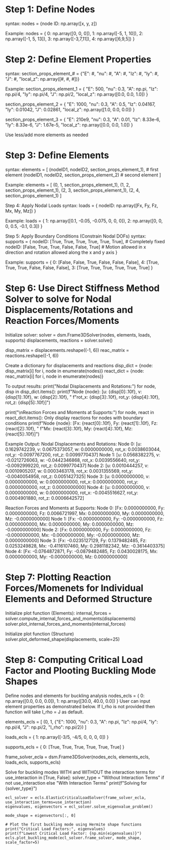 # Step 1: Define Nodes
syntax: 
nodes = {node ID: np.array([x, y, z])

Example:
nodes = {
    0: np.array([0, 0, 0]),
    1: np.array([-5, 1, 10]),
    2: np.array([-1, 5, 13]),
    3: np.array([-3,7,11]),
    4: np.array([6,9,5])
}

# Step 2: Define Element Properties
syntax: 
section_props_element_# = {"E": #, "nu": #, "A": #, "Iz": #, "Iy": #, "J": #, "local_z": np.array([#, #, #])}

Example:
section_props_element_1 = {
    "E": 500, "nu": 0.3, "A": np.pi, "Iz": np.pi/4, "Iy": np.pi/4, "J": np.pi/2, "local_z": np.array([0.0, 0.0, 1.0])
}

section_props_element_2 = {
    "E": 1000, "nu": 0.3, "A": 0.5, "Iz": 0.04167, "Iy": 0.01042, "J": 0.02861, "local_z": np.array([1.0, 0.0, 0.0])
}

section_props_element_3 = {
    "E": 210e9, "nu": 0.3, "A": 0.01, "Iz": 8.33e-6, "Iy": 8.33e-6, "J": 1.67e-5, "local_z": np.array([0.0, 0.0, 1.0])
}

Use less/add more elements as needed

# Step 3: Define Elements
syntax: 
elements = [
  (nodeID1, nodeID2, section_props_element_1),  # first element
  (nodeID1, nodeID2, section_props_element_2)   # second element 
]

Example:
elements = [
    (0, 1, section_props_element_1),
    (1, 2, section_props_element_1),
    (2, 3, section_props_element_1),
    (2, 4, section_props_element_1)
]

Step 4: Apply Nodal Loads
syntax:
loads = {
  nodeID: np.array([Fx, Fy, Fz, Mx, My, Mz])
}

Example:
loads = {
    1: np.array([0.1, -0.05, -0.075, 0, 0, 0]),
    2: np.array([0, 0, 0, 0.5, -0.1, 0.3])
}

Step 5: Apply Boundary Conditions (Constrain Nodal DOFs)
syntax:
supports = {
  nodeID: [True, True, True, True, True, True], # Completely fixed
  nodeID: [False, True, True, False, False, True] # Motion allowed in x direction and rotation allowed along the x and y axis
}

Example:
supports = {
    0: [False, False, True, False, False, False],
    4: [True, True, True, False, False, False],
    3: [True, True, True, True, True, True]
}

# Step 6: Use Direct Stiffness Method Solver to solve for Nodal Displacements/Rotations and Reaction Forces/Moments

Initialize solver:
solver = dsm.Frame3DSolver(nodes, elements, loads, supports)
displacements, reactions = solver.solve()

disp_matrix = displacements.reshape((-1, 6))
reac_matrix = reactions.reshape((-1, 6))

Create a dictionary for displacements and reactions
disp_dict = {node: disp_matrix[i] for i, node in enumerate(nodes)}
react_dict = {node: reac_matrix[i] for i, node in enumerate(nodes)}

To output results:
print("Nodal Displacements and Rotations:")
for node, disp in disp_dict.items():
  print(f"Node {node}: [u: {disp[0]:.10f}, v: {disp[1]:.10f}, w: {disp[2]:.10f}, "
        f"rot_x: {disp[3]:.10f}, rot_y: {disp[4]:.10f}, rot_z: {disp[5]:.10f}]")
    
print("\nReaction Forces and Moments at Supports:")
for node, react in react_dict.items():
  Only display reactions for nodes with boundary conditions
  print(f"Node {node}: [Fx: {react[0]:.10f}, Fy: {react[1]:.10f}, Fz: {react[2]:.10f}, "
        f"Mx: {react[3]:.10f}, My: {react[4]:.10f}, Mz: {react[5]:.10f}]")

Example Output:
Nodal Displacements and Rotations:
Node 0: [u: 0.1629742239, v: 0.0675373057, w: 0.0000000000, rot_x: 0.0038603044, rot_y: -0.0097767200, rot_z: 0.0099770437]
Node 1: [u: 0.0568382275, v: -0.0212726063, w: -0.0442346868, rot_x: 0.0039556640, rot_y: -0.0092999220, rot_z: 0.0099770437]
Node 2: [u: 0.0010444257, v: 0.0010905207, w: 0.0003463178, rot_x: 0.0031355569, rot_y: -0.0040054958, rot_z: 0.0051427325]
Node 3: [u: 0.0000000000, v: 0.0000000000, w: 0.0000000000, rot_x: 0.0000000000, rot_y: 0.0000000000, rot_z: 0.0000000000]
Node 4: [u: 0.0000000000, v: 0.0000000000, w: 0.0000000000, rot_x: -0.0045516627, rot_y: 0.0004901880, rot_z: 0.0006642572]

Reaction Forces and Moments at Supports:
Node 0: [Fx: 0.0000000000, Fy: 0.0000000000, Fz: 0.0066721997, Mx: 0.0000000000, My: 0.0000000000, Mz: -0.0000000000]
Node 1: [Fx: -0.0000000000, Fy: -0.0000000000, Fz: 0.0000000000, Mx: 0.0000000000, My: 0.0000000000, Mz: -0.0000000000]
Node 2: [Fx: 0.0000000000, Fy: 0.0000000000, Fz: -0.0000000000, Mx: -0.0000000000, My: -0.0000000000, Mz: 0.0000000000]
Node 3: [Fx: -0.0235127129, Fy: 0.1379482485, Fz: 0.0253249828, Mx: -0.4116107460, My: 0.2981182342, Mz: -0.3614403375]
Node 4: [Fx: -0.0764872871, Fy: -0.0879482485, Fz: 0.0430028175, Mx: 0.0000000000, My: -0.0000000000, Mz: 0.0000000000]

# Step 7: Plotting Reaction Forces/Momenets for Individual Elements and Deformed Structure

Initialize plot function (Elements):
internal_forces = solver.compute_internal_forces_and_moments(displacements)
solver.plot_internal_forces_and_moments(internal_forces)

Initialize plot function (Structure)
solver.plot_deformed_shape(displacements, scale=25)

# Step 8: Computing Critical Load Factor and Plooting Buckling Mode Shapes

Define nodes and elements for buckling analysis
nodes_ecls = {
    0: np.array([0.0, 0.0, 0.0]),
    1: np.array([30.0, 40.0, 0.0])
}
User can input element properties as demonstrated below. If I_rho is not provided then function will take I_rho = J as default.

elements_ecls = [
    (0, 1, {"E": 1000, "nu": 0.3, "A": np.pi, "Iz": np.pi/4, "Iy": np.pi/4, "J": np.pi/2, "I_rho": np.pi/2})
]

loads_ecls = {
    1: np.array([-3/5, -4/5, 0, 0, 0, 0])
}

supports_ecls = {
    0: [True, True, True, True, True, True]
}

frame_solver_ecla = dsm.Frame3DSolver(nodes_ecls, elements_ecls, loads_ecls, supports_ecls)

Solve for buckling modes WITH and WITHOUT the interaction terms
for use_interaction in [True, False]:
    solver_type = "Without Interaction Terms" if not use_interaction else "With Interaction Terms"
    print(f"Solving for {solver_type}")

    ecl_solver = ecls.ElasticCriticalLoadSolver(frame_solver_ecla, use_interaction_terms=use_interaction)
    eigenvalues, eigenvectors = ecl_solver.solve_eigenvalue_problem()

    mode_shape = eigenvectors[:, 0]

    # Plot the first buckling mode using Hermite shape functions
    print("Critical Load Factors:", eigenvalues)
    print(f"Lowest Critical Load Factor: {np.min(eigenvalues)}")
    ecls.plot_buckling_mode(ecl_solver.frame_solver, mode_shape, scale_factor=5)
